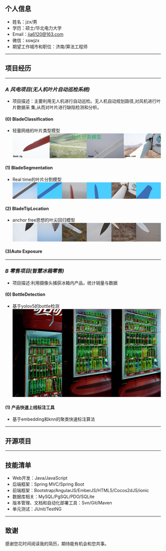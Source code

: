 ## 个人信息
- 姓名：jzx/男 
- 学历：硕士/华北电力大学
- Email：jia6120@163.com
- 微信：sswjzx
- 期望工作城市和职位：济南/算法工程师 

---

## 项目经历 

---    
### *A 风电项目(无人机叶片自动巡检系统)*
- 项目描述：主要利用无人机进行自动巡检。无人机自动规划路径,对风机进行叶片数据采
集,从而对叶片进行缺陷检测和分析。
#### (0) BladeClassification
- 轻量网络的叶片类型模型
![avatar](./images/blade_classification.jpg)  
#### (1) BladeSegmentation
- Real time的叶片分割模型
![avatar](./images/blade_segmentation.png)
#### (2) BladeTipLocation
- anchor free思想的叶尖回归模型
![avatar](./images/blade_tip_location.png)

#### (3)Auto Exposure

---    


### *B 零售项目(智慧冰箱零售)*

- 项目描述:利用摄像头捕获冰箱内产品，统计销量与数据
#### (0) BottleDetection
- 基于yolov5的bottle检测
![avatar](./images/bottle_detection.png)  
#### (1) 产品快速上线标注工具
- 基于embedding和knn的聚类快速标注算法
---    

## 开源项目

---    

## 技能清单

- Web开发：Java/JavaScript
- 后端框架：Spring MVC/Spring Boot
- 前端框架：Bootstrap/AngularJS/EmberJS/HTML5/Cocos2dJS/ionic
- 数据库相关：MySQL/PgSQL/PDO/SQLite
- 版本管理、文档和自动化部署工具：Svn/Git/Maven
- 单元测试：JUnit/TestNG
      
---      
## 致谢
感谢您花时间阅读我的简历，期待能有机会和您共事。
